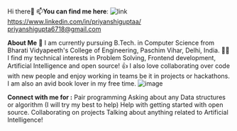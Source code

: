 Hi there👋 
📫**You can find me here**: 
![link](https://github.com/priyanshiiguptaaa/priyanshiiguptaaa/assets/152763463/2c5f90b4-a72e-4686-88b8-da5533a4a739)https://www.linkedin.com/in/priyanshiguptaa/          
    priyanshigupta6718@gmail.com

**About Me**
🔭 I am currently pursuing B.Tech. in Computer Science from Bharati Vidyapeeth's College of Engineering, Paschim Vihar, Delhi, India.
👩‍💻 I find my technical interests in Problem Solving, Frontend development, Artificial Intelligence and open source!
👍 I also love collaborating over code with new people and enjoy working in teams be it in projects or hackathons.
I am also an avid book lover in my free time.
![image](https://github.com/priyanshiiguptaaa/priyanshiiguptaaa/assets/152763463/b2f75dc1-9386-4c28-9a35-c40b25e4a26e)

**Connect with me for :**
Pair programming
Asking about any Data structures or algorithm (I will try my best to help)
Help with getting started with open source.
Collaborating on projects
Talking about anything related to Artificial Intelligence!

<!---
priyanshiiguptaaa/priyanshiiguptaaa is a ✨ special ✨ repository because its `README.md` (this file) appears on your GitHub profile.
You can click the Preview link to take a look at your changes.
--->
